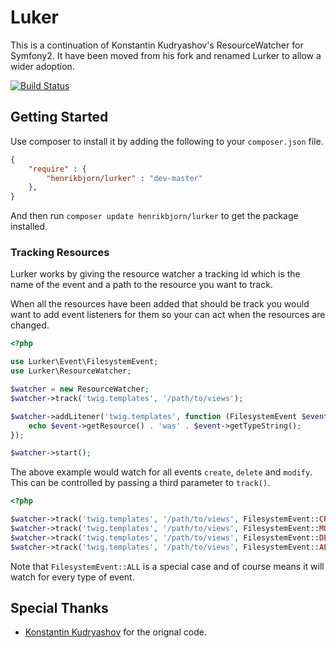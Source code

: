 Luker
=====

This is a continuation of Konstantin Kudryashov's ResourceWatcher for Symfony2. It have been moved
from his fork and renamed Lurker to allow a wider adoption.

[![Build Status](https://travis-ci.org/henrikbjorn/Lurker.png?branch=master)](https://travis-ci.org/henrikbjorn/Lurker)

Getting Started
---------------

Use composer to install it by adding the following to your `composer.json` file.

``` json
{
    "require" : {
        "henrikbjorn/lurker" : "dev-master"
    },
}
```

And then run `composer update henrikbjorn/lurker` to get the package installed.

### Tracking Resources

Lurker works by giving the resource watcher a tracking id which is the name of the event and a path to
the resource you want to track.

When all the resources have been added that should be track you would want to add event listeners for them so
your can act when the resources are changed.

``` php
<?php

use Lurker\Event\FilesystemEvent;
use Lurker\ResourceWatcher;

$watcher = new ResourceWatcher;
$watcher->track('twig.templates', '/path/to/views');

$watcher->addLitener('twig.templates', function (FilesystemEvent $event) {
    echo $event->getResource() . 'was' . $event->getTypeString();
});

$watcher->start();
```

The above example would watch for all events `create`, `delete` and `modify`. This can be controlled by passing a 
third parameter to `track()`.

``` php
<?php

$watcher->track('twig.templates', '/path/to/views', FilesystemEvent::CREATE);
$watcher->track('twig.templates', '/path/to/views', FilesystemEvent::MODIFY);
$watcher->track('twig.templates', '/path/to/views', FilesystemEvent::DELETE);
$watcher->track('twig.templates', '/path/to/views', FilesystemEvent::ALL);
```

Note that `FilesystemEvent::ALL` is a special case and of course means it will watch for every type of event.

Special Thanks
--------------

* [Konstantin Kudryashov](http://twitter.com/everzet) for the orignal code.
